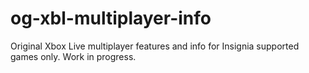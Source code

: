 # og-xbl-multiplayer-info
Original Xbox Live multiplayer features and info for Insignia supported games only. Work in progress.
